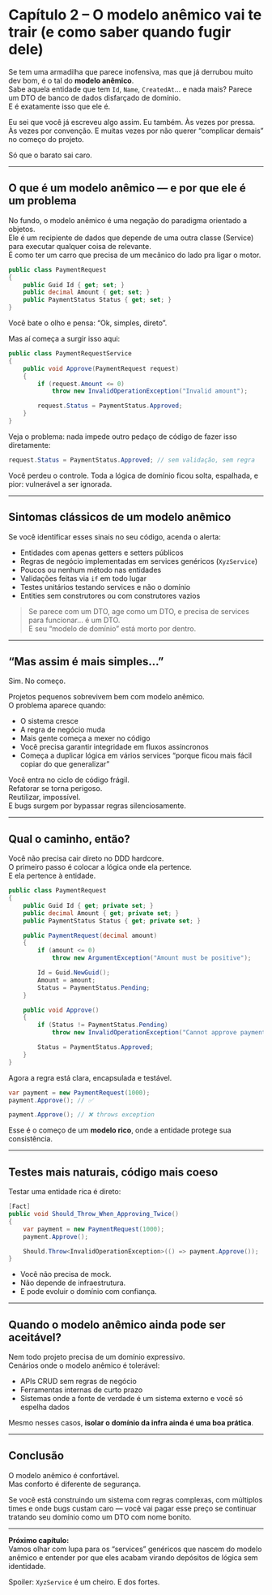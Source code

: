 # Capítulo 2 – O modelo anêmico vai te trair (e como saber quando fugir dele)

Se tem uma armadilha que parece inofensiva, mas que já derrubou muito dev bom, é o tal do **modelo anêmico**.  
Sabe aquela entidade que tem `Id`, `Name`, `CreatedAt`… e nada mais? Parece um DTO de banco de dados disfarçado de domínio.  
E é exatamente isso que ele é.

Eu sei que você já escreveu algo assim. Eu também. Às vezes por pressa. Às vezes por convenção. E muitas vezes por não querer “complicar demais” no começo do projeto.

Só que o barato sai caro.

---

## O que é um modelo anêmico — e por que ele é um problema

No fundo, o modelo anêmico é uma negação do paradigma orientado a objetos.  
Ele é um recipiente de dados que depende de uma outra classe (Service) para executar qualquer coisa de relevante.  
É como ter um carro que precisa de um mecânico do lado pra ligar o motor.

```csharp
public class PaymentRequest
{
    public Guid Id { get; set; }
    public decimal Amount { get; set; }
    public PaymentStatus Status { get; set; }
}
```

Você bate o olho e pensa: “Ok, simples, direto”.

Mas aí começa a surgir isso aqui:

```csharp
public class PaymentRequestService
{
    public void Approve(PaymentRequest request)
    {
        if (request.Amount <= 0)
            throw new InvalidOperationException("Invalid amount");

        request.Status = PaymentStatus.Approved;
    }
}
```

Veja o problema: nada impede outro pedaço de código de fazer isso diretamente:

```csharp
request.Status = PaymentStatus.Approved; // sem validação, sem regra
```

Você perdeu o controle. Toda a lógica de domínio ficou solta, espalhada, e pior: vulnerável a ser ignorada.

---

## Sintomas clássicos de um modelo anêmico

Se você identificar esses sinais no seu código, acenda o alerta:

- Entidades com apenas getters e setters públicos
- Regras de negócio implementadas em services genéricos (`XyzService`)
- Poucos ou nenhum método nas entidades
- Validações feitas via `if` em todo lugar
- Testes unitários testando services e não o domínio
- Entities sem construtores ou com construtores vazios

> Se parece com um DTO, age como um DTO, e precisa de services para funcionar… é um DTO.  
> E seu “modelo de domínio” está morto por dentro.

---

## “Mas assim é mais simples…”

Sim. No começo.

Projetos pequenos sobrevivem bem com modelo anêmico.  
O problema aparece quando:

- O sistema cresce
- A regra de negócio muda
- Mais gente começa a mexer no código
- Você precisa garantir integridade em fluxos assíncronos
- Começa a duplicar lógica em vários services “porque ficou mais fácil copiar do que generalizar”

Você entra no ciclo de código frágil.  
Refatorar se torna perigoso.  
Reutilizar, impossível.  
E bugs surgem por bypassar regras silenciosamente.

---

## Qual o caminho, então?

Você não precisa cair direto no DDD hardcore.  
O primeiro passo é colocar a lógica onde ela pertence.  
E ela pertence à entidade.

```csharp
public class PaymentRequest
{
    public Guid Id { get; private set; }
    public decimal Amount { get; private set; }
    public PaymentStatus Status { get; private set; }

    public PaymentRequest(decimal amount)
    {
        if (amount <= 0)
            throw new ArgumentException("Amount must be positive");

        Id = Guid.NewGuid();
        Amount = amount;
        Status = PaymentStatus.Pending;
    }

    public void Approve()
    {
        if (Status != PaymentStatus.Pending)
            throw new InvalidOperationException("Cannot approve payment in current state");

        Status = PaymentStatus.Approved;
    }
}
```

Agora a regra está clara, encapsulada e testável.

```csharp
var payment = new PaymentRequest(1000);
payment.Approve(); // ✅

payment.Approve(); // ❌ throws exception
```

Esse é o começo de um **modelo rico**, onde a entidade protege sua consistência.

---

## Testes mais naturais, código mais coeso

Testar uma entidade rica é direto:

```csharp
[Fact]
public void Should_Throw_When_Approving_Twice()
{
    var payment = new PaymentRequest(1000);
    payment.Approve();

    Should.Throw<InvalidOperationException>(() => payment.Approve());
}
```

- Você não precisa de mock.
- Não depende de infraestrutura.
- E pode evoluir o domínio com confiança.

---

## Quando o modelo anêmico ainda pode ser aceitável?

Nem todo projeto precisa de um domínio expressivo.  
Cenários onde o modelo anêmico é tolerável:

- APIs CRUD sem regras de negócio
- Ferramentas internas de curto prazo
- Sistemas onde a fonte de verdade é um sistema externo e você só espelha dados

Mesmo nesses casos, **isolar o domínio da infra ainda é uma boa prática**.

---

## Conclusão

O modelo anêmico é confortável.  
Mas conforto é diferente de segurança.

Se você está construindo um sistema com regras complexas, com múltiplos times e onde bugs custam caro — você vai pagar esse preço se continuar tratando seu domínio como um DTO com nome bonito.

---

**Próximo capítulo:**  
Vamos olhar com lupa para os “services” genéricos que nascem do modelo anêmico e entender por que eles acabam virando depósitos de lógica sem identidade.

Spoiler: `XyzService` é um cheiro. E dos fortes.
